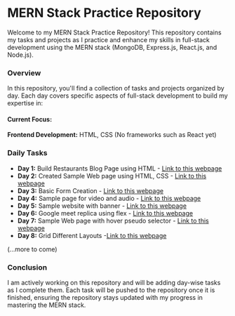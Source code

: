 # MERN Stack Practice Repository

Welcome to my MERN Stack Practice Repository! This repository contains my tasks and projects as I practice and enhance my skills in full-stack development using the MERN stack (MongoDB, Express.js, React.js, and Node.js).

### Overview

In this repository, you'll find a collection of tasks and projects organized by day. Each day covers specific aspects of full-stack development to build my expertise in:

#### Current Focus:

**Frontend Development:** HTML, CSS (No frameworks such as React yet)

### Daily Tasks

- **Day 1:** Build Restaurants Blog Page using HTML - [Link to this webpage](https://sreebharathi-day1.netlify.app/)
- **Day 2:** Created Sample Web page using HTML, CSS - [Link to this webpage](https://sreebharathi-day2.netlify.app/)
- **Day 3:** Basic Form Creation - [Link to this webpage](https://sreebharathi-day3.netlify.app/)
- **Day 4:** Sample page for video and audio - [Link to this webpage](https://sreebharathi-day4.netlify.app/)
- **Day 5:** Sample website with banner - [Link to this webpage](https://sreebharathi-day5-webpage.netlify.app/)
- **Day 6:** Google meet replica using flex - [Link to this webpage](https://sreebharathi-day6.netlify.app/)
- **Day 7:** Sample Web page with hover pseudo selector - [Link to this webpage](https://sreebharathi-day7.netlify.app/)
- **Day 8:** Grid Different Layouts -[Link to this webpage](https://sreebharathi-day8.netlify.app/)

(...more to come)

### Conclusion

I am actively working on this repository and will be adding day-wise tasks as I complete them. Each task will be pushed to the repository once it is finished, ensuring the repository stays updated with my progress in mastering the MERN stack.
